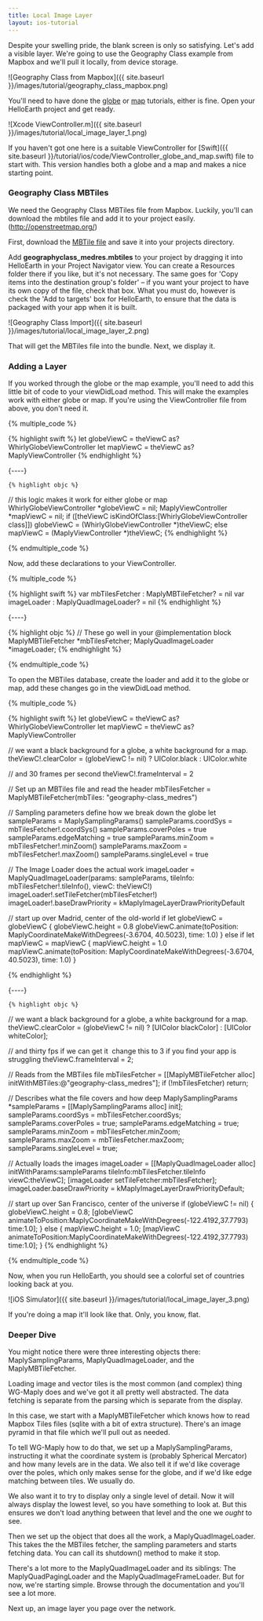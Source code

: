 ```yaml
---
title: Local Image Layer
layout: ios-tutorial
---
```


Despite your swelling pride, the blank screen is only so satisfying. Let's add a visible layer.  We're going to use the Geography Class example from Mapbox and we'll pull it locally, from device storage.

![Geography Class from Mapbox]({{ site.baseurl }}/images/tutorial/geography_class_mapbox.png)

You'll need to have done the [globe](your_first_globe.html) or [map](your_first_map.html) tutorials, either is fine.  Open your HelloEarth project and get ready.

![Xcode ViewController.m]({{ site.baseurl }}/images/tutorial/local_image_layer_1.png)

If you haven't got one here is a suitable ViewController  for [Swift]({{ site.baseurl }}/tutorial/ios/code/ViewController_globe_and_map.swift) file to start with.  This version handles both a globe and a map and makes a nice starting point.
                                           
### Geography Class MBTiles

We need the Geography Class MBTiles file from Mapbox.  Luckily, you'll can download the mbtiles file and add it to your project easily. (http://openstreetmap.org/)

First, download the [MBTile file](https://s3.amazonaws.com/whirlyglobedocs/tutorialsupport/geography-class_medres.mbtiles) and save it into your projects directory. 

Add **geography­class_medres.mbtiles** to your project by dragging it into HelloEarth in your Project Navigator view. You can create a Resources folder there if you like, but it's not necessary. The same goes for 'Copy items into the destination group's folder' – if you want your project to have its own copy of the file, check that box. What you must do, however is check the 'Add to targets' box for HelloEarth, to ensure that the data is packaged with your app when it is built.

![Geography Class Import]({{ site.baseurl }}/images/tutorial/local_image_layer_2.png)

That will get the MBTiles file into the bundle.  Next, we display it.

### Adding a Layer

If you worked through the globe or the map example, you'll need to add this little bit of code to your viewDidLoad method.  This will make the examples work with either globe or map.  If you're using the ViewController file from above, you don't need it.

{% multiple_code %}

  {% highlight swift %}
let globeViewC = theViewC as? WhirlyGlobeViewController
let mapViewC = theViewC as? MaplyViewController
  {% endhighlight %}

  {----}

    {% highlight objc %}
  // this logic makes it work for either globe or map
  WhirlyGlobeViewController *globeViewC = nil;
  MaplyViewController *mapViewC = nil;
  if ([theViewC isKindOfClass:[WhirlyGlobeViewController class]])
      globeViewC = (WhirlyGlobeViewController *)theViewC;
  else
      mapViewC = (MaplyViewController *)theViewC;
    {% endhighlight %}

{% endmultiple_code %}

Now, add these declarations to your ViewController.

{% multiple_code %}

  {% highlight swift %}
var mbTilesFetcher : MaplyMBTileFetcher? = nil
var imageLoader : MaplyQuadImageLoader? = nil
  {% endhighlight %}

{----}

  {% highlight objc %}
    // These go well in your @implementation block
    MaplyMBTileFetcher *mbTilesFetcher;
    MaplyQuadImageLoader *imageLoader;
    {% endhighlight %}
    
{% endmultiple_code %}


To open the MBTiles database, create the loader and add it to the globe or map, add these changes go in the viewDidLoad method.

{% multiple_code %}

  {% highlight swift %}
let globeViewC = theViewC as? WhirlyGlobeViewController
let mapViewC = theViewC as? MaplyViewController

// we want a black background for a globe, a white background for a map.
theViewC!.clearColor = (globeViewC != nil) ? UIColor.black : UIColor.white

// and 30 frames per second
theViewC!.frameInterval = 2

// Set up an MBTiles file and read the header
mbTilesFetcher = MaplyMBTileFetcher(mbTiles: "geography-class_medres")

// Sampling parameters define how we break down the globe
let sampleParams = MaplySamplingParams()
sampleParams.coordSys = mbTilesFetcher!.coordSys()
sampleParams.coverPoles = true
sampleParams.edgeMatching = true
sampleParams.minZoom = mbTilesFetcher!.minZoom()
sampleParams.maxZoom = mbTilesFetcher!.maxZoom()
sampleParams.singleLevel = true

// The Image Loader does the actual work
imageLoader = MaplyQuadImageLoader(params: sampleParams, 
    tileInfo: mbTilesFetcher!.tileInfo(), 
    viewC: theViewC!)
imageLoader!.setTileFetcher(mbTilesFetcher!)
imageLoader!.baseDrawPriority = kMaplyImageLayerDrawPriorityDefault

// start up over Madrid, center of the old-world
if let globeViewC = globeViewC {
    globeViewC.height = 0.8
    globeViewC.animate(toPosition: MaplyCoordinateMakeWithDegrees(-3.6704, 40.5023), 
    time: 1.0)
}
else if let mapViewC = mapViewC {
    mapViewC.height = 1.0
    mapViewC.animate(toPosition: MaplyCoordinateMakeWithDegrees(-3.6704, 40.5023), 
    time: 1.0)
}

  {% endhighlight %}
  
  {----}

    {% highlight objc %}
  // we want a black background for a globe, a white background for a map.
  theViewC.clearColor = (globeViewC != nil) ? [UIColor blackColor] : [UIColor whiteColor];

  // and thirty fps if we can get it ­ change this to 3 if you find your app is struggling
  theViewC.frameInterval = 2;
  
  // Reads from the MBTiles file
  mbTilesFetcher = [[MaplyMBTileFetcher alloc] initWithMBTiles:@"geography-class_medres"];
  if (!mbTilesFetcher)
      return;

  // Describes what the file covers and how deep
  MaplySamplingParams *sampleParams = [[MaplySamplingParams alloc] init];
  sampleParams.coordSys = mbTilesFetcher.coordSys;
  sampleParams.coverPoles = true;
  sampleParams.edgeMatching = true;
  sampleParams.minZoom = mbTilesFetcher.minZoom;
  sampleParams.maxZoom = mbTilesFetcher.maxZoom;
  sampleParams.singleLevel = true;

  // Actually loads the images
  imageLoader = [[MaplyQuadImageLoader alloc] initWithParams:sampleParams tileInfo:mbTilesFetcher.tileInfo viewC:theViewC];
  [imageLoader setTileFetcher:mbTilesFetcher];
  imageLoader.baseDrawPriority = kMaplyImageLayerDrawPriorityDefault;

  // start up over San Francisco, center of the universe
  if (globeViewC != nil) {
      globeViewC.height = 0.8;
      [globeViewC animateToPosition:MaplyCoordinateMakeWithDegrees(-122.4192,37.7793)
                  time:1.0];
  } else {
      mapViewC.height = 1.0;
      [mapViewC animateToPosition:MaplyCoordinateMakeWithDegrees(-122.4192,37.7793)
              time:1.0];
  }
    {% endhighlight %}
    
{% endmultiple_code %}


Now, when you run HelloEarth, you should see a colorful set of countries looking back at you.

![iOS Simulator]({{ site.baseurl }}/images/tutorial/local_image_layer_3.png)

If you're doing a map it'll look like that.  Only, you know, flat.

### Deeper Dive

You might notice there were three interesting objects there: MaplySamplingParams, MaplyQuadImageLoader, and the MaplyMBTileFetcher.

Loading image and vector tiles is the most common (and complex) thing WG-Maply does and we've got it all pretty well abstracted.  The data fetching is separate from the parsing which is separate from the display.

In this case, we start with a MaplyMBTileFetcher which knows how to read Mapbox Tiles files (sqlite with a bit of extra structure).  There's an image pyramid in that file which we'll pull out as needed.

To tell WG-Maply how to do that, we set up a MaplySamplingParams, instructing it what the coordinate system is (probably Spherical Mercator) and how many levels are in the data.  We also tell it if we'd like coverage over the poles, which only makes sense for the globe, and if we'd like edge matching between tiles.  We usually do.  

We also want it to try to display only a single level of detail.  Now it will always display the lowest level, so you have something to look at.  But this ensures we don't load anything between that level and the one we _ought_ to see.

Then we set up the object that does all the work, a MaplyQuadImageLoader.  This takes the the MBTiles fetcher, the sampling parameters and starts fetching data.  You can call its shutdown() method to make it stop.

There's a lot more to the MaplyQuadImageLoader and its siblings: The MaplyQuadPagingLoader and the MaplyQuadImageFrameLoader.  But for now, we're starting simple.  Browse through the documentation and you'll see a lot more.

Next up, an image layer you page over the network.
